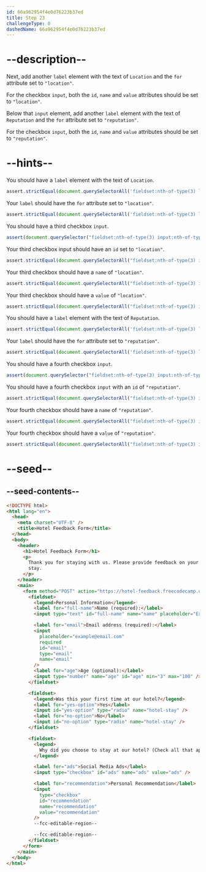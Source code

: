 ```yaml
---
id: 66a962954f4e0d76223b37ed
title: Step 23
challengeType: 0
dashedName: 66a962954f4e0d76223b37ed
---
```


# --description--

Next, add another `label` element with the text of `Location` and the `for` attribute set to `"location"`. 

For the checkbox `input`, both the `id`, `name` and `value` attributes should be set to `"location"`.

Below that `input` element, add another `label` element with the text of `Reputation` and the `for` attribute set to `"reputation"`. 

For the checkbox `input`, both the `id`, `name` and `value` attributes should be set to `"reputation"`.

# --hints--

You should have a `label` element with the text of `Location`.

```js
assert.strictEqual(document.querySelectorAll('fieldset:nth-of-type(3) label')[2].textContent, 'Location');
```

Your `label` should have the `for` attribute set to `"location"`.

```js
assert.strictEqual(document.querySelectorAll('fieldset:nth-of-type(3) label')[2].getAttribute('for'), 'location');
```

You should have a third checkbox `input`.

```js 
assert(document.querySelector("fieldset:nth-of-type(3) input:nth-of-type(3)[type='checkbox']"));
```

Your third checkbox input should have an `id` set to `"location"`.

```js
assert.strictEqual(document.querySelectorAll("fieldset:nth-of-type(3) input[type='checkbox']")[2].getAttribute('id'), 'location');
```

Your third checkbox should have a `name` of `"location"`.

```js
assert.strictEqual(document.querySelectorAll("fieldset:nth-of-type(3) input[type='checkbox']")[2].getAttribute('name'), 'location');
```

Your third checkbox should have a `value` of `"location"`.

```js
assert.strictEqual(document.querySelectorAll("fieldset:nth-of-type(3) input[type='checkbox']")[2].getAttribute('value'), 'location');
```

You should have a `label` element with the text of `Reputation`.

```js
assert.strictEqual(document.querySelectorAll('fieldset:nth-of-type(3) label')[3].textContent, 'Reputation');
```

Your `label` should have the `for` attribute set to `"reputation"`.

```js
assert.strictEqual(document.querySelectorAll('fieldset:nth-of-type(3) label')[3].getAttribute('for'), 'reputation');
```

You should have a fourth checkbox `input`.

```js 
assert(document.querySelector("fieldset:nth-of-type(3) input:nth-of-type(4)[type='checkbox']"));
```

You should have a fourth checkbox `input` with an `id` of `"reputation"`.

```js
assert.strictEqual(document.querySelectorAll("fieldset:nth-of-type(3) input[type='checkbox']")[3].getAttribute('id'), 'reputation');
```

Your fourth checkbox should have a `name` of `"reputation"`.

```js
assert.strictEqual(document.querySelectorAll("fieldset:nth-of-type(3) input[type='checkbox']")[3].getAttribute('name'), 'reputation');
```

Your fourth checkbox should have a `value` of `"reputation"`.

```js
assert.strictEqual(document.querySelectorAll("fieldset:nth-of-type(3) input[type='checkbox']")[3].getAttribute('value'), 'reputation');
```

# --seed--

## --seed-contents--

```html
<!DOCTYPE html>
<html lang="en">
  <head>
    <meta charset="UTF-8" />
    <title>Hotel Feedback Form</title>
  </head>
  <body>
    <header>
      <h1>Hotel Feedback Form</h1>
      <p>
        Thank you for staying with us. Please provide feedback on your recent
        stay.
      </p>
    </header>
    <main>
      <form method="POST" action="https://hotel-feedback.freecodecamp.org">
        <fieldset>
          <legend>Personal Information</legend>
          <label for="full-name">Name (required):</label>
          <input type="text" id="full-name" name="name" placeholder="Ex. John Doe" required>

          <label for="email">Email address (required):</label>
          <input
            placeholder="example@email.com"
            required
            id="email"
            type="email"
            name="email"
          />
          <label for="age">Age (optional):</label>
          <input type="number" name="age" id="age" min="3" max="100" />
        </fieldset>

        <fieldset>
          <legend>Was this your first time at our hotel?</legend>
          <label for="yes-option">Yes</label>
          <input id="yes-option" type="radio" name="hotel-stay" />
          <label for="no-option">No</label>
          <input id="no-option" type="radio" name="hotel-stay" />
        </fieldset>

        <fieldset>
          <legend>
            Why did you choose to stay at our hotel? (Check all that apply)
          </legend>

          <label for="ads">Social Media Ads</label>
          <input type="checkbox" id="ads" name="ads" value="ads" />

          <label for="recommendation">Personal Recommendation</label>
          <input
            type="checkbox"
            id="recommendation"
            name="recommendation"
            value="recommendation"
          />
          --fcc-editable-region--

          --fcc-editable-region--
        </fieldset>
      </form>
    </main>
  </body>
</html>
```
